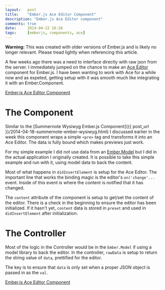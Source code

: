 ```yaml
---
layout:   post
title:    "Ember.js Ace Editor Component"
description: "Ember.js Ace Editor component"
comments: true
date:     2014-04-22 16:26
tags:     [emberjs, components, ace]
---
```


<div class='warning'>
<strong>Warning:</strong> This was created with older versions of Ember.js and is likely no longer relevant. Please tread lightly when referencing this article.
</div>

A few weeks ago there was a need to interface directly with raw json from the server. I immediately jumped on the chance to make an [Ace Editor](http://ace.c9.io/) component for Ember.js. I have been wanting to work with Ace for a while now and as expeted, getting setup with it was smooth much like integrating it with an Ember.Component.


<a class="jsbin-embed" href="http://emberjs.jsbin.com/lizez/8/embed?output">Ember.js Ace Editor Component</a><script src="http://static.jsbin.com/js/embed.js"></script>


# The Component

Similar to the [Summernote Wysiwyg Ember.js Component]({{ post_url }}/2014-04-18-summernote-ember-wysiwyg.html) I discussed earlier in the week this component wraps a simple `<pre>` tag and transforms it into an Ace Editor. The data is fully bound which makes previews just work.

For my simple example I did not use data from an [Ember.Model](https://github.com/ebryn/ember-model) but I did in the actual application I originally created. It is possible to take this simple example and run with it, using model data to back the content.

Most of what happens in `didInsertElement` is setup for the Ace Editor. The important line that works the binding magic is the editor's `on('change'...` event. Inside of this event is where the content is notified that it has changed.

The `content` attribute of the component is setup to get/set the content of the editor. There is a check in the beginning to ensure the editor has been initialized. If it hasn't yet, `content` data is stored in `preset` and used in `didInsertElement` after initialization.

# The Controller

Most of the logic in the Controller would be in the `Ember.Model` if using a model library to back the editor. In the controller, `rawData` is setup to return the string value of `data`, prettified for the editor.

The key is to ensure that `data` is only set when a proper JSON object is passed in as the `val`.


<a class="jsbin-embed" href="http://emberjs.jsbin.com/lizez/8/embed?js">Ember.js Ace Editor Component</a><script src="http://static.jsbin.com/js/embed.js"></script>


